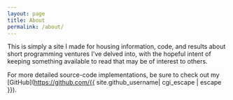 ```yaml
---
layout: page
title: About
permalink: /about/
---
```

This is simply a site I made for housing information, code, and results about short programming ventures I've delved into, with the hopeful intent of keeping something available to read that may be of interest to others.

For more detailed source-code implementations, be sure to check out my [GitHub](https://github.com/{{ site.github_username| cgi_escape | escape }}).
